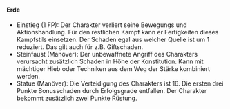 #### Erde

* Einstieg (1 FP): Der Charakter verliert seine Bewegungs und Aktionshandlung. Für den restlichen Kampf kann er
Fertigkeiten dieses Kampfstils einsetzen. Der Schaden egal aus welcher Quelle ist um 1 reduziert. Das gilt auch für
z.B. Giftschaden.
* Steinfaust (Manöver): Der unbewaffnete Angriff des Charakters verursacht zusätzlich Schaden in Höhe der
Konstitution. Kann mit mächtiger Hieb oder Techniken aus dem Weg der Stärke kombiniert werden.
* Statue (Manöver): Die Verteidigung des Charakters ist 16. Die ersten drei Punkte Bonusschaden durch Erfolgsgrade
entfallen. Der Charakter bekommt zusätzlich zwei Punkte Rüstung.
